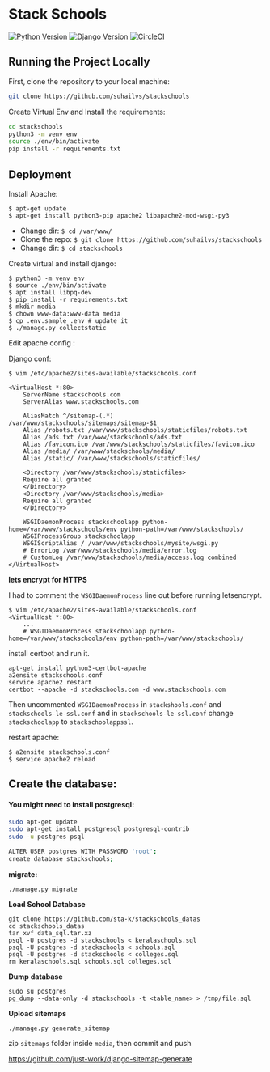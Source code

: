 # Stack Schools

[![Python Version](https://img.shields.io/badge/python-3.8-brightgreen.svg)](https://python.org)
[![Django Version](https://img.shields.io/badge/django-3.1-brightgreen.svg)](https://djangoproject.com)
[![CircleCI](https://circleci.com/gh/suhailvs/django-schools.svg?style=svg)](https://circleci.com/gh/suhailvs/django-schools)

## Running the Project Locally

First, clone the repository to your local machine:

```bash
git clone https://github.com/suhailvs/stackschools
```

Create Virtual Env and Install the requirements:

```bash
cd stackschools
python3 -m venv env
source ./env/bin/activate
pip install -r requirements.txt
```

## Deployment

Install Apache:

	$ apt-get update
	$ apt-get install python3-pip apache2 libapache2-mod-wsgi-py3

+ Change dir: `$ cd /var/www/`
+ Clone the repo: `$ git clone https://github.com/suhailvs/stackschools`
+ Change dir: `$ cd stackschools`

Create virtual and install django:

	$ python3 -m venv env
	$ source ./env/bin/activate
	$ apt install libpq-dev
	$ pip install -r requirements.txt
	$ mkdir media
	$ chown www-data:www-data media
	$ cp .env.sample .env # update it
	$ ./manage.py collectstatic


Edit apache config :


Django conf:

	$ vim /etc/apache2/sites-available/stackschools.conf

	<VirtualHost *:80>
		ServerName stackschools.com
		ServerAlias www.stackschools.com

		AliasMatch ^/sitemap-(.*) /var/www/stackschools/sitemaps/sitemap-$1
		Alias /robots.txt /var/www/stackschools/staticfiles/robots.txt
		Alias /ads.txt /var/www/stackschools/ads.txt
		Alias /favicon.ico /var/www/stackschools/staticfiles/favicon.ico
		Alias /media/ /var/www/stackschools/media/
		Alias /static/ /var/www/stackschools/staticfiles/
		
		<Directory /var/www/stackschools/staticfiles>
		Require all granted
		</Directory>
		<Directory /var/www/stackschools/media>
		Require all granted
		</Directory>
		
		WSGIDaemonProcess stackschoolapp python-home=/var/www/stackschools/env python-path=/var/www/stackschools/
		WSGIProcessGroup stackschoolapp
		WSGIScriptAlias / /var/www/stackschools/mysite/wsgi.py
		# ErrorLog /var/www/stackschools/media/error.log
		# CustomLog /var/www/stackschools/media/access.log combined
	</VirtualHost>


**lets encrypt for HTTPS**


I had to comment the `WSGIDaemonProcess` line out before running letsencrypt.

	$ vim /etc/apache2/sites-available/stackschools.conf
	<VirtualHost *:80>
		...
		# WSGIDaemonProcess stackschoolapp python-home=/var/www/stackschools/env python-path=/var/www/stackschools/

install certbot and run it.

	apt-get install python3-certbot-apache
	a2ensite stackschools.conf
	service apache2 restart
	certbot --apache -d stackschools.com -d www.stackschools.com

Then uncommented `WSGIDaemonProcess` in `stackshools.conf` and `stackschools-le-ssl.conf` and in `stackschools-le-ssl.conf` change `stackschoolapp` to `stackschoolappssl`.


restart apache: 

	$ a2ensite stackschools.conf
	$ service apache2 reload

## Create the database:

#### You might need to install postgresql:

```bash
sudo apt-get update
sudo apt-get install postgresql postgresql-contrib
sudo -u postgres psql

ALTER USER postgres WITH PASSWORD 'root';
create database stackschools;
```


**migrate:**

    ./manage.py migrate


**Load School Database**

	git clone https://github.com/sta-k/stackschools_datas
	cd stackschools_datas
	tar xvf data_sql.tar.xz
	psql -U postgres -d stackschools < keralaschools.sql
	psql -U postgres -d stackschools < schools.sql
	psql -U postgres -d stackschools < colleges.sql
	rm keralaschools.sql schools.sql colleges.sql

**Dump database**

	sudo su postgres
	pg_dump --data-only -d stackschools -t <table_name> > /tmp/file.sql

**Upload sitemaps**

	./manage.py generate_sitemap

zip `sitemaps` folder inside `media`, then commit and push

https://github.com/just-work/django-sitemap-generate
